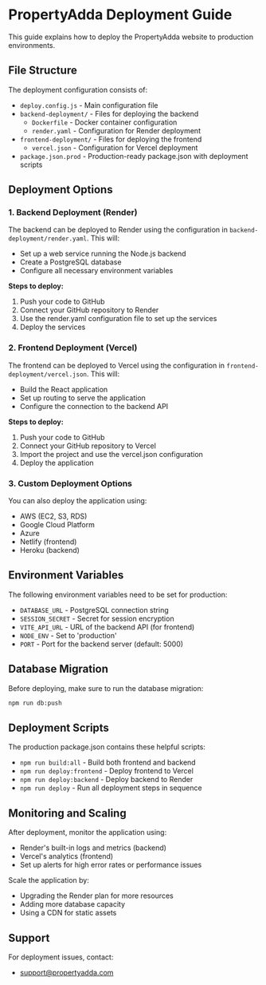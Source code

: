 # PropertyAdda Deployment Guide

This guide explains how to deploy the PropertyAdda website to production environments.

## File Structure

The deployment configuration consists of:

- `deploy.config.js` - Main configuration file
- `backend-deployment/` - Files for deploying the backend
  - `Dockerfile` - Docker container configuration
  - `render.yaml` - Configuration for Render deployment
- `frontend-deployment/` - Files for deploying the frontend
  - `vercel.json` - Configuration for Vercel deployment
- `package.json.prod` - Production-ready package.json with deployment scripts

## Deployment Options

### 1. Backend Deployment (Render)

The backend can be deployed to Render using the configuration in `backend-deployment/render.yaml`. This will:

- Set up a web service running the Node.js backend
- Create a PostgreSQL database
- Configure all necessary environment variables

**Steps to deploy:**
1. Push your code to GitHub
2. Connect your GitHub repository to Render
3. Use the render.yaml configuration file to set up the services
4. Deploy the services

### 2. Frontend Deployment (Vercel)

The frontend can be deployed to Vercel using the configuration in `frontend-deployment/vercel.json`. This will:

- Build the React application
- Set up routing to serve the application
- Configure the connection to the backend API

**Steps to deploy:**
1. Push your code to GitHub
2. Connect your GitHub repository to Vercel
3. Import the project and use the vercel.json configuration
4. Deploy the application

### 3. Custom Deployment Options

You can also deploy the application using:

- AWS (EC2, S3, RDS)
- Google Cloud Platform
- Azure
- Netlify (frontend)
- Heroku (backend)

## Environment Variables

The following environment variables need to be set for production:

- `DATABASE_URL` - PostgreSQL connection string
- `SESSION_SECRET` - Secret for session encryption
- `VITE_API_URL` - URL of the backend API (for frontend)
- `NODE_ENV` - Set to 'production'
- `PORT` - Port for the backend server (default: 5000)

## Database Migration

Before deploying, make sure to run the database migration:

```bash
npm run db:push
```

## Deployment Scripts

The production package.json contains these helpful scripts:

- `npm run build:all` - Build both frontend and backend
- `npm run deploy:frontend` - Deploy frontend to Vercel
- `npm run deploy:backend` - Deploy backend to Render
- `npm run deploy` - Run all deployment steps in sequence

## Monitoring and Scaling

After deployment, monitor the application using:

- Render's built-in logs and metrics (backend)
- Vercel's analytics (frontend)
- Set up alerts for high error rates or performance issues

Scale the application by:
- Upgrading the Render plan for more resources
- Adding more database capacity
- Using a CDN for static assets

## Support

For deployment issues, contact:
- support@propertyadda.com